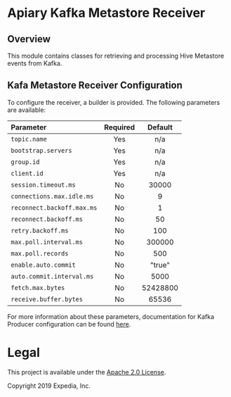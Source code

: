 # Apiary Kafka Metastore Receiver

## Overview

This module contains classes for retrieving and processing Hive Metastore events from Kafka.

## Kafa Metastore Receiver Configuration

To configure the receiver, a builder is provided. The following parameters are available:
  
| Parameter | Required | Default
|:----|:----:|:----:|
| `topic.name`   | Yes | n/a
| `bootstrap.servers` | Yes | n/a
| `group.id` | Yes | n/a
| `client.id` | Yes | n/a
| `session.timeout.ms` | No | 30000
| `connections.max.idle.ms` | No | 9
| `reconnect.backoff.max.ms` | No | 1
| `reconnect.backoff.ms` | No | 50
| `retry.backoff.ms` | No | 100
| `max.poll.interval.ms` | No | 300000
| `max.poll.records` | No | 500
| `enable.auto.commit` | No | "true"
| `auto.commit.interval.ms` | No | 5000
| `fetch.max.bytes` | No | 52428800
| `receive.buffer.bytes` | No | 65536

For more information about these parameters, documentation for Kafka Producer configuration can be found [here](https://kafka.apache.org/documentation/#consumerconfigs).

# Legal
This project is available under the [Apache 2.0 License](http://www.apache.org/licenses/LICENSE-2.0.html).

Copyright 2019 Expedia, Inc.
